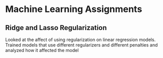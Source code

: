 # Machine Learning Assignments

## Ridge and Lasso Regularization

Looked at the affect of using regularization on linear regression models. Trained models that use different regularizers and different penalties and analyzed how it affected the model
